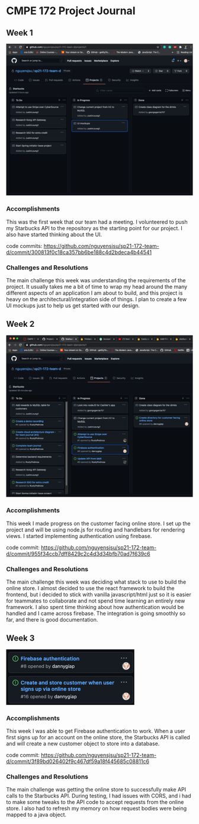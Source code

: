# CMPE 172 Project Journal

## Week 1

![week1](images/week1.png)

### Accomplishments

This was the first week that our team had a meeting. I volunteered to push my Starbucks API to the repository as the starting point for our project. I also have started thinking about the UI.

code commits:
https://github.com/nguyensjsu/sp21-172-team-d/commit/300813f0c18ca357bb6be188c4d2bdeca4b44541

### Challenges and Resolutions

The main challenge this week was understanding the requirements of the project. It usually takes me a bit of time to wrap my head around the many different aspects of an application I am about to build, and this project is heavy on the architectural/integration side of things. I plan to create a few UI mockups just to help us get started with our design.

## Week 2

![week2](images/week2.png)

### Accomplishments

This week I made progress on the customer facing online store. I set up the project and will be using node.js for routing and handlebars for rendering views. I started implementing authentication using firebase.

code commit:
https://github.com/nguyensjsu/sp21-172-team-d/commit/955f34ccb7dff8429c2c4d3d34bfb70ad7f639c6

### Challenges and Resolutions

The main challenge this week was deciding what stack to use to build the online store. I almost decided to use the react framework to build the frontend, but i decided to stick with vanilla javascript/html just so it is easier for teammates to collaborate and not spend time learning an entirely new framework. I also spent time thinking about how authentication would be handled and I came across firebase. The integration is going smoothly so far, and there is good documentation.

## Week 3

![week2](images/week3.png)

### Accomplishments

This week I was able to get Firebase authentication to work. When a user first signs up for an account on the online store, the Starbucks API is called and will create a new customer object to store into a database.

code commit:
https://github.com/nguyensjsu/sp21-172-team-d/commit/3f89bd026402f9c467df59a18f445685c08811c6

### Challenges and Resolutions

The main challenge was getting the online store to successfully make API calls to the Starbucks API. During testing, I had issues with CORS, and i had to make some tweaks to the API code to accept requests from the online store. I also had to refresh my memory on how request bodies were being mapped to a java object.
